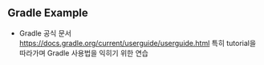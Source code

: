 ## Gradle Example

- Gradle 공식 문서<https://docs.gradle.org/current/userguide/userguide.html> 특히 tutorial을 따라가며 Gradle 사용법을 익히기 위한 연습
